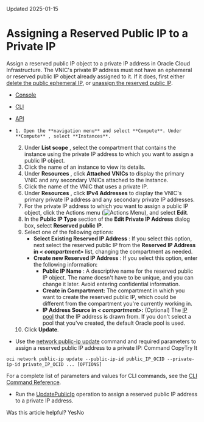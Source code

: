 Updated 2025-01-15
# Assigning a Reserved Public IP to a Private IP
Assign a reserved public IP object to a private IP address in Oracle Cloud Infrastructure.
The VNIC's private IP address must not have an ephemeral or reserved public IP object already assigned to it. If it does, first either [delete the public ephemeral IP](https://docs.oracle.com/en-us/iaas/Content/Network/Tasks/deleting-ephemeral-public-ip-from-instance.htm#top "Deleting an ephemeral public IP automatically unassigns it from its private IP."), or [unassign the reserved public IP](https://docs.oracle.com/en-us/iaas/Content/Network/Tasks/deleting-ephemeral-public-ip-from-instance.htm#top "Deleting an ephemeral public IP automatically unassigns it from its private IP.").
  * [Console](https://docs.oracle.com/en-us/iaas/Content/Network/Tasks/reserved-public-ip-assign.htm)
  * [CLI](https://docs.oracle.com/en-us/iaas/Content/Network/Tasks/reserved-public-ip-assign.htm)
  * [API](https://docs.oracle.com/en-us/iaas/Content/Network/Tasks/reserved-public-ip-assign.htm)


  *     1. Open the **navigation menu** and select **Compute**. Under **Compute** , select **Instances**.
    2. Under **List scope** , select the compartment that contains the instance using the private IP address to which you want to assign a public IP object.
    3. Click the name of an instance to view its details.
    4. Under **Resources** , click **Attached VNICs** to display the primary VNIC and any secondary VNICs attached to the instance.
    5. Click the name of the VNIC that uses a private IP.
    6. Under **Resources** , click **IPv4 Addresses** to display the VNIC's primary private IP address and any secondary private IP addresses.
    7. For the private IP address to which you want to assign a public IP object, click the Actions menu (![Actions Menu](https://docs.oracle.com/en-us/iaas/Content/libraries/global-images/actions-menu.png)), and select **Edit**.
    8. In the **Public IP Type** section of the **Edit Private IP Address** dialog box, select **Reserved public IP**.
    9. Select one of the following options: 
       * **Select Existing Reserved IP Address** : If you select this option, next select the reserved public IP from the **Reserved IP Address in _< compartment>_** list, changing the compartment as needed. 
       * **Create new Reserved IP Address** : If you select this option, enter the following information:
         * **Public IP Name** : A descriptive name for the reserved public IP object. The name doesn't have to be unique, and you can change it later. Avoid entering confidential information.
         * **Create in Compartment:** The compartment in which you want to create the reserved public IP, which could be different from the compartment you're currently working in.
         * **IP Address Source in _< compartment>_:** (Optional) The [ IP pool](https://docs.oracle.com/en-us/iaas/Content/Network/Concepts/ip_pools.htm#ip_pools) that the IP address is drawn from. If you don't select a pool that you've created, the default Oracle pool is used.
    10. Click **Update**. 
  * Use the [network public-ip update](https://docs.oracle.com/iaas/tools/oci-cli/latest/oci_cli_docs/cmdref/network/public-ip/update.html) command and required parameters to assign a reserved public IP address to a private IP:
Command
CopyTry It
```
oci network public-ip update --public-ip-id public_IP_OCID --private-ip-id private_IP_OCID ... [OPTIONS]
```

For a complete list of parameters and values for CLI commands, see the [CLI Command Reference](https://docs.oracle.com/iaas/tools/oci-cli/latest).
  * Run the [UpdatePublicIp](https://docs.oracle.com/iaas/api/#/en/iaas/latest/PublicIp/UpdatePublicIp) operation to assign a reserved public IP address to a private IP address.


Was this article helpful?
YesNo

